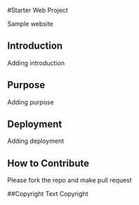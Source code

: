#Starter Web Project

Sample website

## Introduction

Adding introduction

## Purpose

Adding purpose

## Deployment

Adding deployment

## How to Contribute

Please fork the repo and make pull request

##Copyright
Text Copyright